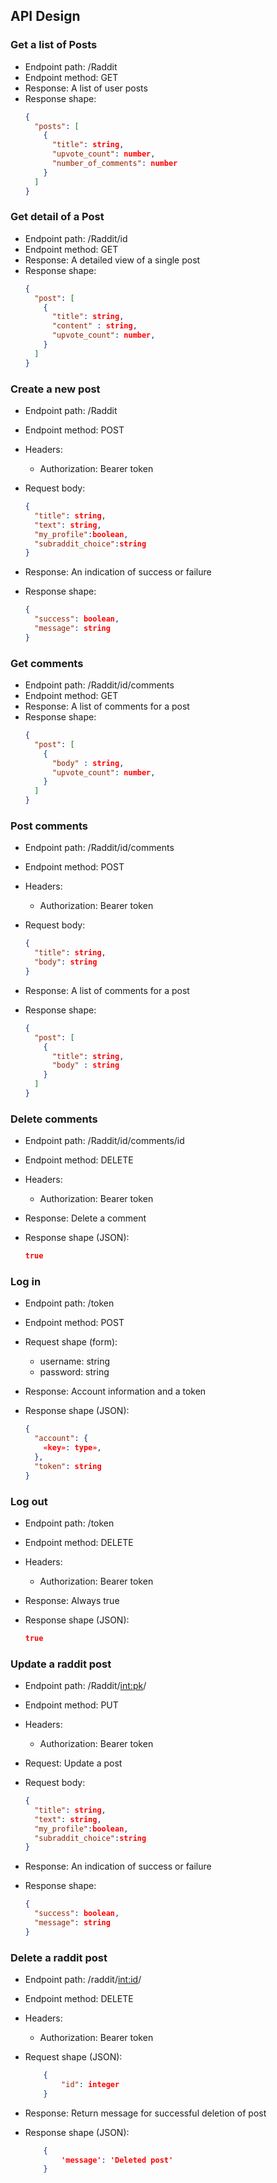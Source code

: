 ## API Design

### Get a list of Posts
* Endpoint path: /Raddit
* Endpoint method: GET
* Response: A list of user posts
* Response shape:
    ```json
    {
      "posts": [
        {
          "title": string,
          "upvote_count": number,
          "number_of_comments": number
        }
      ]
    }
    ```

### Get detail of a Post
* Endpoint path: /Raddit/id
* Endpoint method: GET
* Response: A detailed view of a single post
* Response shape:
    ```json
    {
      "post": [
        {
          "title": string,
          "content" : string,
          "upvote_count": number,
        }
      ]
    }
    ```

### Create a new post

* Endpoint path: /Raddit
* Endpoint method: POST

* Headers:
  * Authorization: Bearer token

* Request body:
    ```json
    {
      "title": string,
      "text": string,
      "my_profile":boolean,
      "subraddit_choice":string
    }
    ```

* Response: An indication of success or failure
* Response shape:
    ```json
    {
      "success": boolean,
      "message": string
    }
    ```

### Get comments
* Endpoint path: /Raddit/id/comments
* Endpoint method: GET
* Response: A list of comments for a post
* Response shape:
    ```json
    {
      "post": [
        {
          "body" : string,
          "upvote_count": number,
        }
      ]
    }
    ``` 
    
### Post comments 
* Endpoint path: /Raddit/id/comments
* Endpoint method: POST

* Headers:
  * Authorization: Bearer token

* Request body:
    ```json
    {
      "title": string,
      "body": string
    }
    ```

* Response: A list of comments for a post
* Response shape:
    ```json
    {
      "post": [
        {
          "title": string,
          "body" : string
        }
      ]
    }
    ```    

### Delete comments 
* Endpoint path: /Raddit/id/comments/id
* Endpoint method: DELETE

* Headers:
  * Authorization: Bearer token

* Response: Delete a comment
* Response shape (JSON):
    ```json
    true
    ``` 

### Log in

* Endpoint path: /token
* Endpoint method: POST

* Request shape (form):
  * username: string
  * password: string

* Response: Account information and a token
* Response shape (JSON):
    ```json
    {
      "account": {
        «key»: type»,
      },
      "token": string
    }
    ```

### Log out

* Endpoint path: /token
* Endpoint method: DELETE

* Headers:
  * Authorization: Bearer token

* Response: Always true
* Response shape (JSON):
    ```json
    true
    ```

### Update a raddit post 

* Endpoint path: /Raddit/<int:pk>/
* Endpoint method: PUT

* Headers:
  * Authorization: Bearer token


* Request: Update a post
* Request body:
    ```json
    {
      "title": string,
      "text": string,
      "my_profile":boolean,
      "subraddit_choice":string
    }
    ```
* Response: An indication of success or failure
* Response shape:
    ```json
    {
      "success": boolean,
      "message": string
    }
    ```


### Delete a raddit post

* Endpoint path: /raddit/<int:id>/
* Endpoint method: DELETE

* Headers:
  * Authorization: Bearer token

* Request shape (JSON):
    ```json
        {
            "id": integer
        }
    ```

* Response: Return message for successful deletion of post
* Response shape (JSON):
    ```json
        {
            'message': 'Deleted post'
        }
    ```
